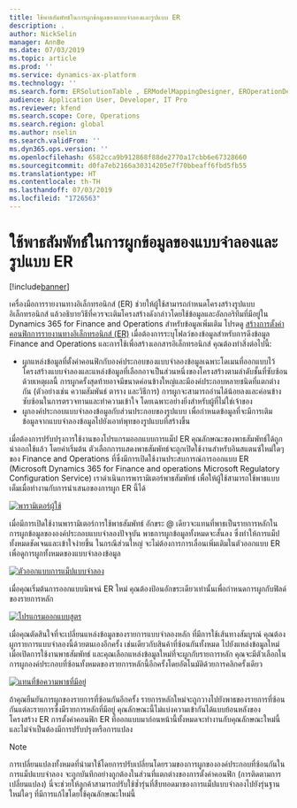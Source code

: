 ```yaml
---
title: ใช้พาธสัมพัทธ์ในการผูกข้อมูลของแบบจำลองและรูปแบบ ER
description: .
author: NickSelin
manager: AnnBe
ms.date: 07/03/2019
ms.topic: article
ms.prod: ''
ms.service: dynamics-ax-platform
ms.technology: ''
ms.search.form: ERSolutionTable , ERModelMappingDesigner, EROperationDesigner, ERExpressionDesignerFormula
audience: Application User, Developer, IT Pro
ms.reviewer: kfend
ms.search.scope: Core, Operations
ms.search.region: global
ms.author: nselin
ms.search.validFrom: ''
ms.dyn365.ops.version: ''
ms.openlocfilehash: 6582cca9b912868f88de2770a17cbb6e67328660
ms.sourcegitcommit: d0fa7eb2166a30314205e7f70bbeaff6fbd5fb55
ms.translationtype: HT
ms.contentlocale: th-TH
ms.lasthandoff: 07/03/2019
ms.locfileid: "1726563"
---
```

# <a name="use-a-relative-path-in-data-bindings-of-er-models-and-formats"></a>ใช้พาธสัมพัทธ์ในการผูกข้อมูลของแบบจำลองและรูปแบบ ER

[!include[banner](../includes/banner.md)]

เครื่องมือการรายงานทางอิเล็กทรอนิกส์ (ER) ช่วยให้ผู้ใช้สามารถกำหนดโครงสร้างรูปแบบอิเล็กทรอนิกส์ แล้วอธิบายวิธีที่ควรจะเติมโครงสร้างดังกล่าวโดยใช้ข้อมูลและอัลกอริทึมที่มีอยู่ใน Dynamics 365 for Finance and Operations สำหรับข้อมูลเพิ่มเติม โปรดดู [สร้างการตั้งค่าคอนฟิกการรายงานทางอิเล็กทรอนิกส์ (ER)](electronic-reporting-configuration.md) เมื่อต้องการระบุโฟลว์ของข้อมูลสำหรับการดึงข้อมูล Finance and Operations และการใช้เพื่อสร้างเอกสารอิเล็กทรอนิกส์ คุณต้องทำสิ่งต่อไปนี้:

- ผูกแหล่งข้อมูลที่ตั้งค่าคอนฟิกกับองค์ประกอบของแบบจำลองข้อมูลเฉพาะโดเมนที่ออกแบบไว้ โครงสร้างแบบจำลองและแหล่งข้อมูลที่เลือกอาจเป็นส่วนหนึ่งของโครงสร้างตามลำดับชั้นที่ซับซ้อน ด้วยเหตุผลนี้ การผูกครั้งสุดท้ายอาจมีขนาดค่อนข้างใหญ่และมีองค์ประกอบหลายชนิดที่แตกต่างกัน (ตัวอย่างเช่น ความสัมพันธ์ ตาราง และวิธีการ) การผูกจะสามารถอ่านได้น้อยลงและค่อนข้างซับซ้อนในการตรวจทานและทำความเข้าใจ โดยเฉพาะอย่างยิ่งสำหรับผู้ที่ไม่ใช่เจ้าของ 
- ผูกองค์ประกอบแบบจำลองข้อมูลกับส่วนประกอบของรูปแบบ เพื่อกำหนดข้อมูลที่จะมีการเติมข้อมูลจากแบบจำลองข้อมูลไปยังเอาท์พุทของรูปแบบที่สร้างขึ้น

เมื่อต้องการปรับปรุงการใช้งานของโปรแกรมออกแบบการแม็ป ER คุณลักษณะของพาธสัมพัทธ์ได้ถูกนำออกใช้แล้ว โดยค่าเริ่มต้น ตัวเลือกการแสดงพาธสัมพัทธ์จะถูกเปิดใช้งานสำหรับอินสแตนซ์ใหม่ใดๆ ของ Finance and Operations ที่ซึ่งมีการเปิดใช้งานประสบการณ์การออกแบบ ER (Microsoft Dynamics 365 for Finance and operations Microsoft Regulatory Configuration Service) เราดำเนินการพารามิเตอร์พาธสัมพัทธ์ เพื่อให้ผู้ใช้สามารถใช้พาธแบบเต็มเมื่อทำงานกับการนำเสนอของการผูก ER นี้ได้

[![พารามิเตอร์ผู้ใช้](./media/relative-path-01.png)](./media/relative-path-01.png)

 
เมื่อมีการเปิดใช้งานพารามิเตอร์การใช้พาธสัมพัทธ์ อักขระ @ เดียวจะแทนที่พาธเป็นรายการหลักในการผูกข้อมูลขององค์ประกอบแบบจำลองปัจจุบัน พาธการผูกข้อมูลทั้งหมดจะสั้นลง ซึ่งทำให้การแม็ปทั้งหมดชัดเจนและเข้าใจง่ายขึ้น ในกรณีส่วนใหญ่ จะไม่ต้องการการเลื่อนเพิ่มเติมในตัวออกแบบ ER เพื่อดูการผูกทั้งหมดของแบบจำลองข้อมูล

[![ตัวออกแบบการแม็ปแบบจำลอง](./media/relative-path-02.png)](./media/relative-path-02.png)
 
เมื่อคุณเริ่มต้นการออกแบบนิพจน์ ER ใหม่ คุณต้องป้อนอักขระเดียวเท่านั้นเพื่อกำหนดการผูกกับฟิลด์ของรายการหลัก

[![โปรแกรมออกแบบสูตร](./media/relative-path-03.png)](./media/relative-path-03.png)
 
เมื่อคุณตัดสินใจที่จะเปลี่ยนแหล่งข้อมูลของรายการแบบจำลองหลัก ที่มีการใช้เส้นทางสัมบูรณ์ คุณต้องผูกรายการแบบจำลองนี้ด้วยตนเองอีกครั้ง เช่นเดียวกับสินค้าที่ซ้อนกันทั้งหมด ไปยังแหล่งข้อมูลใหม่ เมื่อเปิดการใช้งานพาธสัมพัทธ์ และคุณเลือกแหล่งข้อมูลใหม่ที่จะผูกกับรายการหลัก คุณจะมีตัวเลือกในการผูกองค์ประกอบที่ซ้อนทั้งหมดของรายการหลักนี้อีกครั้งโดยอัตโนมัติด้วยการคลิกครั้งเดียว

[![แทนที่ข้อความพาธที่มีอยู่](./media/relative-path-04.png)](./media/relative-path-04.png)
 
ถ้าคุณยืนยันการผูกของรายการที่ซ้อนกันอีกครั้ง รายการหลักใหม่จะถูกวางไปยังพาธของรายการที่ซ้อนกันแต่ละรายการซึ่งมีรายการหลักที่มีอยู่
คุณลักษณะนี้ไม่แบ่งความเข้ากันได้แบบย้อนหลังของโครงสร้าง ER การตั้งค่าคอนฟิก ER ที่ออกแบบมาก่อนหน้านี้ทั้งหมดจะทำงานกับคุณลักษณะใหม่นี้ และไม่จำเป็นต้องมีการปรับปรุงหรือการแปลง

> [!NOTE]
> การเปลี่ยนแปลงทั้งหมดที่นำมาใช้โดยการปรับเปลี่ยนโดยรวมของการผูกขององค์ประกอบที่ซ้อนกันในการแม็ปแบบจำลอง จะถูกบันทึกอย่างถูกต้องในส่วนที่แตกต่างของการตั้งค่าคอนฟิก (การติดตามการเปลี่ยนแปลง) นี่จะช่วยให้ลูกค้าสามารถปรับใช้ซ้ำรุ่นที่สืบทอดมาของการแม็ปแบบจำลองไปยังรุ่นฐานใหม่ใดๆ ที่มีการแก้ไขโดยใช้คุณลักษณะใหม่นี้

